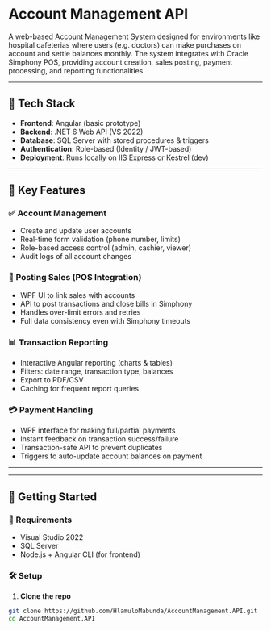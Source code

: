 # Account Management API

A web-based Account Management System designed for environments like hospital cafeterias where users (e.g. doctors) can make purchases on account and settle balances monthly. The system integrates with Oracle Simphony POS, providing account creation, sales posting, payment processing, and reporting functionalities.

---

## 🧰 Tech Stack

- **Frontend**: Angular (basic prototype)  
- **Backend**: .NET 6 Web API (VS 2022)  
- **Database**: SQL Server with stored procedures & triggers  
- **Authentication**: Role-based (Identity / JWT-based)  
- **Deployment**: Runs locally on IIS Express or Kestrel (dev)

---

## 🔐 Key Features

### ✅ Account Management

- Create and update user accounts
- Real-time form validation (phone number, limits)
- Role-based access control (admin, cashier, viewer)
- Audit logs of all account changes

### 🛒 Posting Sales (POS Integration)

- WPF UI to link sales with accounts
- API to post transactions and close bills in Simphony
- Handles over-limit errors and retries
- Full data consistency even with Simphony timeouts

### 📊 Transaction Reporting

- Interactive Angular reporting (charts & tables)
- Filters: date range, transaction type, balances
- Export to PDF/CSV
- Caching for frequent report queries

### 💳 Payment Handling

- WPF interface for making full/partial payments
- Instant feedback on transaction success/failure
- Transaction-safe API to prevent duplicates
- Triggers to auto-update account balances on payment

---

---

## 🚀 Getting Started

### 🔧 Requirements

- Visual Studio 2022  
- SQL Server  
- Node.js + Angular CLI (for frontend)  

### 🛠️ Setup

1. **Clone the repo**

```bash
git clone https://github.com/HlamuloMabunda/AccountManagement.API.git
cd AccountManagement.API


